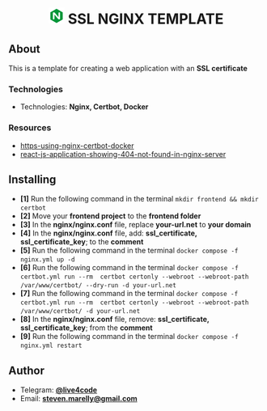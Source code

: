 <h1 align="center"><img src="resources/nginx.svg" width="32"> SSL NGINX TEMPLATE</h1>

## About

This is a template for creating a web application with an **SSL certificate**

### Technologies

- Technologies: **Nginx, Certbot, Docker**

### Resources

- [https-using-nginx-certbot-docker](https://mindsers.blog/en/post/https-using-nginx-certbot-docker/)
- [react-js-application-showing-404-not-found-in-nginx-server](https://stackoverflow.com/questions/43555282/react-js-application-showing-404-not-found-in-nginx-server)

## Installing

- **[1]** Run the following command in the terminal `mkdir frontend && mkdir certbot`
- **[2]** Move your **frontend project** to the **frontend folder**
- **[3]** In the **nginx/nginx.conf** file, replace **your-url.net** to **your domain**
- **[4]** In the **nginx/nginx.conf** file, add: **ssl_certificate, ssl_certificate_key**; to the **comment**
- **[5]** Run the following command in the terminal `docker compose -f nginx.yml up -d`
- **[6]** Run the following command in the terminal `docker compose -f certbot.yml run --rm  certbot certonly --webroot --webroot-path /var/www/certbot/ --dry-run -d your-url.net`
- **[7]** Run the following command in the terminal `docker compose -f certbot.yml run --rm  certbot certonly --webroot --webroot-path /var/www/certbot/ -d your-url.net`
- **[8]** In the **nginx/nginx.conf** file, remove: **ssl_certificate, ssl_certificate_key**; from the **comment**
- **[9]** Run the following command in the terminal `docker compose -f nginx.yml restart`

## Author

* Telegram: **[@live4code](https://t.me/live4code)**
* Email: **steven.marelly@gmail.com**